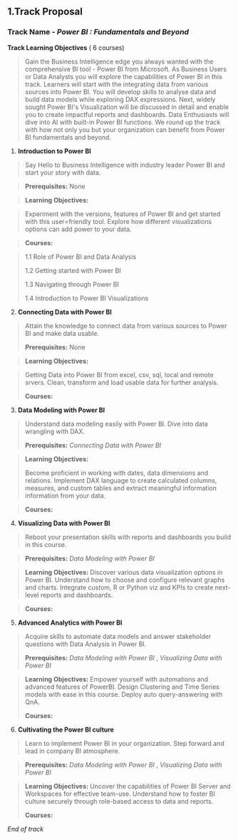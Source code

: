 ## 1.Track Proposal 

### Track Name - *Power BI : Fundamentals and Beyond*

**Track Learning Objectives** ( 6 courses)
> Gain the Business Intelligence edge you always wanted 
with the comprehensive  BI tool - Power BI from Microsoft.
As Business Users or Data Analysts you will explore the 
capabilities of Power BI in this track. Learners will start
with the integrating data from various sources into Power BI.
You will develop skills to analyse data and build data models
while exploring DAX expressions. Next, widely sought Power BI's
Visualization will be discussed in detail and enable you to create
impactful reports and dashboards. Data Enthusiasts will dive
into AI with built-in Power BI functions. We round up the track
with how not only you but your organization can benefit from
Power BI fundamentals and beyond.

1. **Introduction to Power BI**
>Say Hello to Business Intelligence with industry leader
Power BI and start your story with data. 

>**Prerequisites:** None

>**Learning Objectives:**

>Experiment with the versions, features of Power BI and get started with this user=friendly tool.
>Explore how different visualizations options can add power to your data.

>**Courses:**

>1.1 Role of Power BI and Data Analysis
>
>1.2 Getting started with Power BI 
>
>1.3 Navigating through Power BI
>
>1.4 Introduction to Power BI Visualizations
>
2. **Connecting Data with Power BI**
>Attain the knowledge to connect data from various sources to Power BI and make data usable.
>
>**Prerequisites:** None

>**Learning Objectives:**

>Getting Data into Power BI from excel, csv, sql, local and remote srvers.
>Clean, transform and load usable data for further analysis.
>
>**Courses:**
>
3. **Data Modeling with Power BI**
>Understand data modeling easily with Power BI. Dive into data wrangling with DAX.
>
>**Prerequisites:** *Connecting Data with Power BI*

>**Learning Objectives:**
>
>Become proficient in working with dates, data dimensions and relations. Implement DAX language to create calculated columns, measures, and custom tables and extract meaningful information information from your data.

>**Courses:**
>>
4. **Visualizing Data with Power BI**
>Reboot your presentation skills with reports and dashboards you build in this course.

>**Prerequisites:** *Data Modeling with Power BI*

>**Learning Objectives:**
>Discover various data visualization options in Power BI. Understand how to choose and configure relevant graphs and charts. 
>Integrate custom, R or Python viz and KPIs to create next-level reports and dashboards.

>**Courses:**
>>
5. **Advanced Analytics with Power BI**
>Acquire skills to automate data models and answer stakeholder questions with Data Analysis in Power BI. 
>
>**Prerequisites:** *Data Modeling with Power BI* , *Visualizing Data with Power BI*

>**Learning Objectives:**
>Empower yourself with automations and advanced features of PowerBI. Design Clustering and Time Series models with ease in this course. Deploy auto query-answering with QnA.
>
>**Courses:**

6. **Cultivating the Power BI culture**
>Learn to implement Power BI in your organization. Step forward and lead in company BI atmosphere.

>**Prerequisites:** *Data Modeling with Power BI* , *Visualizing Data with Power BI*

>**Learning Objectives:**
>Uncover the capabilities of Power BI Server and Workspaces for effective team-use. Understand how to foster BI culture securely through role-based access to data and reports.
>
>**Courses:**

*End of track*
